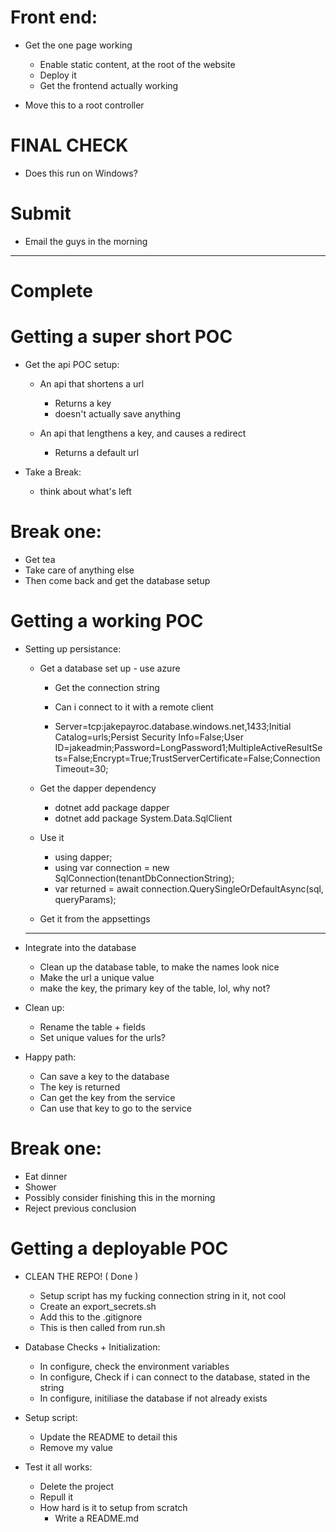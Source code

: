 # Front end:
* Get the one page working
    * Enable static content, at the root of the website
    * Deploy it
    * Get the frontend actually working

* Move this to a root controller

# FINAL CHECK
* Does this run on Windows?

# Submit
* Email the guys in the morning

----------------------------------------------------------------------
# Complete

# Getting a super short POC
* Get the api POC setup:
    * An api that shortens a url
        * Returns a key
        * doesn't actually save anything

    * An api that lengthens a key, and causes a redirect
        * Returns a default url

* Take a Break:
    * think about what's left

# Break one:
* Get tea
* Take care of anything else
* Then come back and get the database setup

# Getting a working POC
* Setting up persistance:
    * Get a database set up - use azure
        * Get the connection string
        * Can i connect to it with a remote client

        * Server=tcp:jakepayroc.database.windows.net,1433;Initial Catalog=urls;Persist Security Info=False;User ID=jakeadmin;Password=LongPassword1;MultipleActiveResultSets=False;Encrypt=True;TrustServerCertificate=False;Connection Timeout=30;

    * Get the dapper dependency
        * dotnet add package dapper
        * dotnet add package System.Data.SqlClient

    * Use it
        * using dapper;
        * using var connection = new SqlConnection(tenantDbConnectionString);
        * var returned = await connection.QuerySingleOrDefaultAsync(sql, queryParams);

    * Get it from the appsettings

    -------------------------------------------------

* Integrate into the database
    * Clean up the database table, to make the names look nice
    * Make the url a unique value
    * make the key, the primary key of the table, lol, why not?

* Clean up:
    * Rename the table + fields
    * Set unique values for the urls?

* Happy path:
    * Can save a key to the database
    * The key is returned
    * Can get the key from the service
    * Can use that key to go to the service

# Break one:
* Eat dinner
* Shower
* Possibly consider finishing this in the morning
* Reject previous conclusion

# Getting a deployable POC
* CLEAN THE REPO! ( Done )
    * Setup script has my fucking connection string in it, not cool
    * Create an export_secrets.sh
    * Add this to the .gitignore
    * This is then called from run.sh

* Database Checks + Initialization:
    * In configure, check the environment variables
    * In configure, Check if i can connect to the database, stated in the string
    * In configure, initiliase the database if not already exists

* Setup script:
    * Update the README to detail this
    * Remove my value

* Test it all works:
    * Delete the project
    * Repull it
    * How hard is it to setup from scratch
        * Write a README.md
